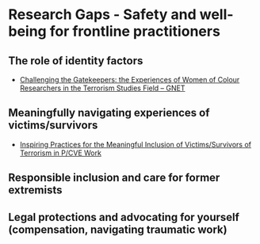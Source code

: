 # Research Gaps - Safety and well-being for frontline practitioners 

## The role of identity factors 
- [Challenging the Gatekeepers: the Experiences of Women of Colour Researchers in the Terrorism Studies Field – GNET](https://gnet-research.org/2022/11/28/challenging-the-gatekeepers-the-experiences-of-women-of-colour-researchers-in-the-terrorism-studies-field/) 

## Meaningfully navigating experiences of victims/survivors
- [Inspiring Practices for the Meaningful Inclusion of Victims/Survivors of Terrorism in P/CVE Work](https://home-affairs.ec.europa.eu/document/download/ba3f54a5-8534-40cd-9249-3ce5b8b38ef6_en?filename=ran_ad-hoc%20paper_involving_victims_in_pcve_122023_en.pdf)

## Responsible inclusion and care for former extremists 

## Legal protections and advocating for yourself (compensation, navigating traumatic work) 